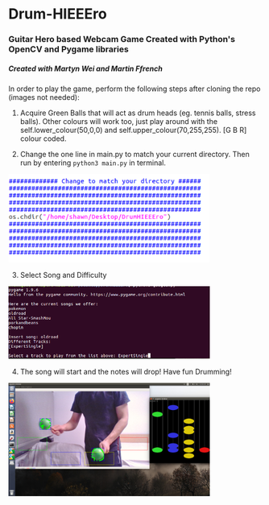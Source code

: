 # Drum-HIEEEro
### Guitar Hero based Webcam Game Created with Python's OpenCV and Pygame libraries
##### Created with Martyn Wei and Martin Ffrench
In order to play the game, perform the following steps after cloning the repo (images not needed):

1. Acquire Green Balls that will act as drum heads (eg. tennis balls, stress balls). Other colours will work too, just play around with the self.lower_colour(50,0,0) and self.upper_colour(70,255,255). [G B R] colour coded.

2. Change the one line in main.py to match your current directory. Then run by entering `python3 main.py` in terminal.
<img src="images/2.png" width="400">

3. Select Song and Difficulty
<img src="images/1.png" width="400">

4. The song will start and the notes will drop! Have fun Drumming!
<img src="images/3.png" width="400">

